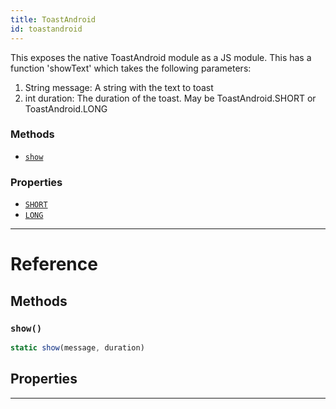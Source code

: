 ```yaml
---
title: ToastAndroid
id: toastandroid
---
```


This exposes the native ToastAndroid module as a JS module. This has a function 'showText' which takes the following parameters:

1. String message: A string with the text to toast
2. int duration: The duration of the toast. May be ToastAndroid.SHORT or ToastAndroid.LONG

### Methods

- [`show`](toastandroid.md#show)

### Properties

- [`SHORT`](toastandroid.md#short)
- [`LONG`](toastandroid.md#long)

---

# Reference

## Methods

### `show()`

```jsx
static show(message, duration)
```

## Properties

---
